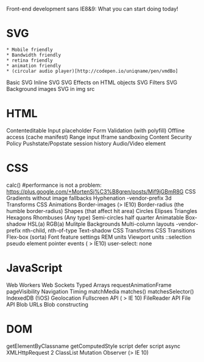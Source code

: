 Front-end development sans IE8&9: What you can start doing today! 

SVG
====
	* Mobile friendly
	* Bandwidth friendly
	* retina friendly
	* animation friendly
	* (circular audio player)[http://codepen.io/uniqname/pen/vmdBo]
Basic SVG
Inline SVG
SVG Effects on HTML objects
SVG Filters
SVG Background images
SVG in img src

HTML
=====
Contenteditable
Input placeholder
Form Validation (with polyfill)
Offline access (cache manifest)
Range input
Iframe sandboxing
Content Security Policy
Pushstate/Popstate session history
Audio/Video element

CSS
====

calc() #performance is not a problem: https://plus.google.com/+MortenSj%C3%B8gren/posts/Mif9jGBmR8G
CSS Gradients without image fallbacks
Hyphenation -vendor-prefix
3d Transforms
CSS Animations
Border-images (> IE10)
Border-radius (the humble border-radius)
	Shapes (that affect hit area)
		Circles
		Elipses
		Triangles
		Hexagons
		Rhombuses (Any type)
		Semi-circles
			half
			quarter
	Animatable
Box-shadow
HSL(a) RGB(a)
Mulitple Backgrounds
Multi-column layouts -vendor-prefix
nth-child, nth-of-type
Text-shadow
CSS Transforms
CSS Transitions
Flex-box (sorta)
Font feature settings
REM units
Viewport units
::selection pseudo element
pointer events ( > IE10)
user-select: none

JavaScript
===========
Web Workers
Web Sockets
Typed Arrays
requestAnimationFrame
pageVisibility
Navigation Timing
matchMedia
matches() matchesSelector()
IndexedDB (!iOS)
Geolocation
Fullscreen API ( > IE 10)
FileReader API
File API
Blob URLs
Blob constructing

DOM
====
getElementByClassname
getComputedStyle
script defer
script async
XMLHttpRequest 2
ClassList
Mutation Observer (> IE 10)
